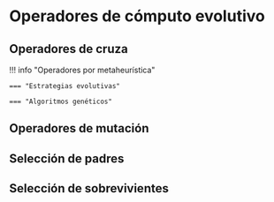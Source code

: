 # Operadores de cómputo evolutivo 

## Operadores de cruza

!!! info "Operadores por metaheurística"

    === "Estrategias evolutivas"

    === "Algoritmos genéticos"

## Operadores de mutación


## Selección de padres

## Selección de sobrevivientes